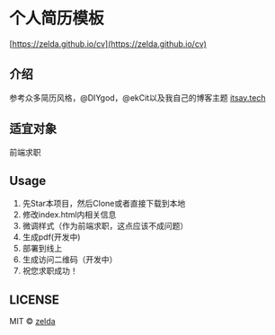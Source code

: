# 个人简历模板

[https://zelda.github.io/cv](https://zelda.github.io/cv)

## 介绍

参考众多简历风格，@DIYgod，@ekCit以及我自己的博客主题 [itsay.tech](http://itsay.tech)

## 适宜对象

前端求职

## Usage

1. 先Star本项目，然后Clone或者直接下载到本地
2. 修改index.html内相关信息
3. 微调样式（作为前端求职，这点应该不成问题）
4. 生成pdf(开发中)
5. 部署到线上
6. 生成访问二维码（开发中）
7. 祝您求职成功！

## LICENSE

MIT © [zelda](https://github.com/zelda)
